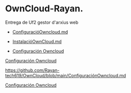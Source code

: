 # OwnCloud-Rayan.
Entrega de Uf2 gestor d'arxius web
<!-- [click on this link](#my-multi-word-header) -->

- [ConfiguracióOwncloud.md](./docs/ConfiguracióOwncloud.md)
- [InstalacióOwnCloud.md](./docs/InstalacióOwncloud.md)

- [Configuración Owncloud](./ConfiguraciónOwncloud.md)

[Configuración Owncloud](https://github.com/Rayan-tech619/OwnCloud/blob/main/ConfiguraciónOwncloud.md)

https://github.com/Rayan-tech619/OwnCloud/blob/main/ConfiguraciónOwncloud.md

[Configuración Owncloud](https://github.com/Rayan-tech619/OwnCloud)
